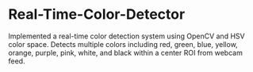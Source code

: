 # Real-Time-Color-Detector
Implemented a real-time color detection system using OpenCV and HSV color space. Detects multiple colors including red, green, blue, yellow, orange, purple, pink, white, and black within a center ROI from webcam feed.
